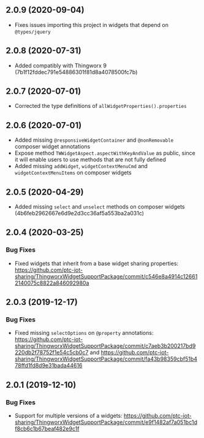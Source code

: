 ## 2.0.9 (2020-09-04)

- Fixes issues importing this project in widgets that depend on `@types/jquery`

## 2.0.8 (2020-07-31)

- Added compatibly with Thingworx 9 (7b1f12fddec791e54886301f81d8a4078500fc7b)

## 2.0.7 (2020-07-01)

- Corrected the type definitions of `allWidgetProperties().properties`

## 2.0.6 (2020-07-01)

- Added missing `@responsiveWidgetContainer` and `@nonRemovable` composer widget annotations
- Expose method `TWWidgetAspect.aspectWithKeyAndValue` as public, since it will enable users to use methods that are not fully defined
- Added missing `addWidget`, `widgetContextMenuCmd` and `widgetContextMenuItems` on composer widgets

## 2.0.5 (2020-04-29)

- Added missing `select` and `unselect` methods on composer widgets (4b6feb2962667e6d9e2d3cc36af5a553ba2a031c)

## 2.0.4 (2020-03-25)

### Bug Fixes

- Fixed widgets that inherit from a base widget sharing properties: https://github.com/ptc-iot-sharing/ThingworxWidgetSupportPackage/commit/c546e8a4914c126612140075c8822a846092980a

## 2.0.3 (2019-12-17)

### Bug Fixes

- Fixed missing `selectOptions` on `@property` annotations: https://github.com/ptc-iot-sharing/ThingworxWidgetSupportPackage/commit/c7aeb3b200217bd9220db2f78752f1e54c5cb0c7 and https://github.com/ptc-iot-sharing/ThingworxWidgetSupportPackage/commit/fa43b98359cbf51b478ffd1fd8d9e31bada44616

## 2.0.1 (2019-12-10)

### Bug Fixes

- Support for multiple versions of a widgets: https://github.com/ptc-iot-sharing/ThingworxWidgetSupportPackage/commit/e9f1482af7a051bc1df8cb6c1b67beaf482e9c1f
